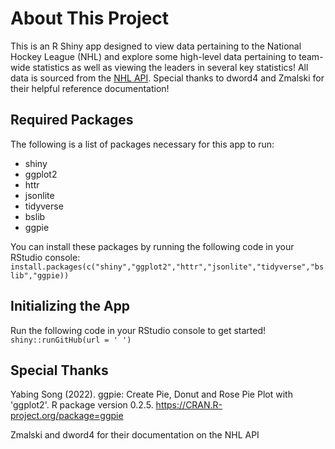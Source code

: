 # About This Project

This is an R Shiny app designed to view data pertaining to the National Hockey League (NHL) and explore some high-level data pertaining to team-wide statistics as well as viewing the leaders in several key statistics! All data is sourced from the [NHL API](https://gitlab.com/dword4/nhlapi). Special thanks to dword4 and Zmalski for their helpful reference documentation!

## Required Packages

The following is a list of packages necessary for this app to run:

* shiny
* ggplot2
* httr
* jsonlite
* tidyverse
* bslib
* ggpie

You can install these packages by running the following code in your RStudio console:
`install.packages(c("shiny","ggplot2","httr","jsonlite","tidyverse","bslib","ggpie))`

## Initializing the App

Run the following code in your RStudio console to get started!
`shiny::runGitHub(url = ' ')`

## Special Thanks

Yabing Song (2022). ggpie: Create Pie, Donut and Rose Pie Plot with
'ggplot2'. R package version 0.2.5.
https://CRAN.R-project.org/package=ggpie

Zmalski and dword4 for their documentation on the NHL API
